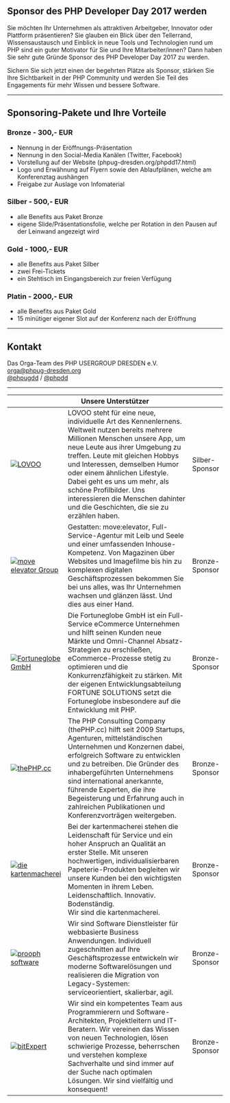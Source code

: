 
## Sponsor des PHP Developer Day 2017 werden

Sie möchten Ihr Unternehmen als attraktiven Arbeitgeber, Innovator oder Plattform präsentieren? 
Sie glauben ein Blick über den Tellerrand, Wissensaustausch und Einblick in neue Tools und Technologien rund um PHP sind ein guter Motivator für Sie und Ihre Mitarbeiter/innen? 
Dann haben Sie sehr gute Gründe Sponsor des PHP Developer Day 2017 zu werden.

Sichern Sie sich jetzt einen der begehrten Plätze als Sponsor, stärken Sie Ihre Sichtbarkeit in der PHP Community und werden Sie Teil des Engagements
für mehr Wissen und bessere Software. 

<hr class="blockspace">

## Sponsoring-Pakete und Ihre Vorteile

### Bronze - 300,- EUR

* Nennung in der Eröffnungs-Präsentation
* Nennung in den Social-Media Kanälen (Twitter, Facebook)
* Vorstellung auf der Website (phpug-dresden.org/phpdd17.html)
* Logo und Erwähnung auf Flyern sowie den Ablaufplänen, welche am Konferenztag aushängen
* Freigabe zur Auslage von Infomaterial

### Silber - 500,- EUR

* alle Benefits aus Paket Bronze
* eigene Slide/Präsentationsfolie, welche per Rotation in den Pausen auf der Leinwand angezeigt wird

### Gold - 1000,- EUR

* alle Benefits aus Paket Silber
* zwei Frei-Tickets
* ein Stehtisch im Eingangsbereich zur freien Verfügung

### Platin - 2000,- EUR

* alle Benefits aus Paket Gold
* 15 minütiger eigener Slot auf der Konferenz nach der Eröffnung 

<hr class="blockspace">

## Kontakt

Das Orga-Team des PHP USERGROUP DRESDEN e.V.<br>
<i class="fa fa-envelope-o"></i> <a href="mailto:orga@phpug-dresden.org?subject=Sponsor des PHP Developer Day 2017 werden">orga@phpug-dresden.org</a><br>
<i class="fa fa-twitter"></i> <a href="https://twitter.com/phpugdd">@phpugdd</a> / <a href="https://twitter.com/phpdd">@phpdd</a> 

<hr class="blockspace">

<table class="table blockspace">
	<colgroup>
		<col width="25%"/>
		<col width="60%"/>
		<col width="15%"/>
	</colgroup>
	<thead>
		<tr><th colspan="3">Unsere Unterstützer</th></tr>
	</thead>
	<tbody>
		<tr>
			<td>
				<a href="https://www.lovoo.com" target="_blank" title="LOVOO">
					<img src="@baseUrl@/images/sponsors/lovoo.jpg" alt="LOVOO" class="img-responsive">
				</a>
			</td>
			<td class="text-muted">
				LOVOO steht für eine neue, individuelle Art des Kennenlernens. Weltweit nutzen bereits mehrere Millionen Menschen unsere App, 
				um neue Leute aus ihrer Umgebung zu treffen. Leute mit gleichen Hobbys und Interessen, demselben Humor oder einem ähnlichen Lifestyle. 
				Dabei geht es uns um mehr, als schöne Profilbilder. Uns interessieren die Menschen dahinter und die Geschichten, die sie zu erzählen haben.
			</td>
			<td>
				Silber-Sponsor
			</td>
		</tr>
		<tr>
			<td>
				<a href="https://www.move-elevator.de" target="_blank" title="move:elevator">
					<img src="@baseUrl@/images/sponsors/moveelevator.jpg" alt="move elevator Group" class="img-responsive">
				</a>
			</td>
			<td class="text-muted">
				Gestatten: move:elevator, Full-Service-Agentur mit Leib und Seele und einer umfassenden Inhouse-Kompetenz. 
				Von Magazinen über Websites und Imagefilme bis hin zu komplexen digitalen Geschäftsprozessen bekommen Sie bei uns alles, 
				was Ihr Unternehmen wachsen und glänzen lässt. Und dies aus einer Hand.
			</td>
			<td>
				Bronze-Sponsor
			</td>
		</tr>
		<tr>
			<td>
				<a href="http://www.fortuneglobe.com" target="_blank" title="Fortuneglobe GmbH">
					<img src="@baseUrl@/images/sponsors/fortuneglobe.jpg" alt="Fortuneglobe GmbH" class="img-responsive">
				</a>
			</td>
			<td class="text-muted">
				Die Fortuneglobe GmbH ist ein Full-Service eCommerce Unternehmen und hilft seinen Kunden neue Märkte
				und Omni-Channel Absatz-Strategien zu erschließen, eCommerce-Prozesse stetig zu optimieren und die Konkurrenzfähigkeit zu stärken.
				Mit der eigenen Entwicklungsabteilung FORTUNE SOLUTIONS setzt die Fortuneglobe insbesondere auf die Entwicklung mit PHP.
			</td>
			<td>
				Bronze-Sponsor
			</td>
		</tr>
		<tr>
			<td>
				<a href="https://thephp.cc" target="_blank" title="thePHP.cc">
					<img src="@baseUrl@/images/sponsors/the-php-cc.png" alt="thePHP.cc" class="img-responsive">
				</a>
			</td>
			<td class="text-muted">
				The PHP Consulting Company (thePHP.cc) hilft seit 2009 Startups,
				Agenturen, mittelständischen Unternehmen und Konzernen dabei,
				erfolgreich Software zu entwicklen und zu betreiben. Die Gründer des
				inhabergeführten Unternehmens sind international anerkannte, führende
				Experten, die ihre Begeisterung und Erfahrung auch in zahlreichen
				Publikationen und Konferenzvorträgen weitergeben.
			</td>
			<td>
				Bronze-Sponsor
			</td>
		</tr>
		<tr>
			<td>
				<a href="https://www.kartenmacherei.de" target="_blank" title="die kartenmacherei">
					<img src="@baseUrl@/images/sponsors/kartenmacherei.jpg" alt="die kartenmacherei" class="img-responsive">
				</a>
			</td>
			<td class="text-muted">
				Bei der kartenmacherei stehen die Leidenschaft für Service und ein hoher Anspruch an Qualität an erster Stelle. 
				Mit unseren hochwertigen, individualisierbaren Papeterie-Produkten begleiten wir unsere Kunden bei den wichtigsten Momenten in ihrem Leben.<br>
				Leidenschaftlich. Innovativ. Bodenständig.<br>
				Wir sind die kartenmacherei.
			</td>
			<td>
				Bronze-Sponsor
			</td>
		</tr>
		<tr>
			<td>
				<a href="http://prooph-software.de/" target="_blank" title="prooph software">
					<img src="@baseUrl@/images/sponsors/prooph-software.jpg" alt="prooph software" class="img-responsive">
				</a>
			</td>
			<td class="text-muted">
				Wir sind Software Dienstleister für webbasierte Business Anwendungen. Individuell zugeschnitten auf Ihre Geschäftsprozesse 
				entwickeln wir moderne Softwarelösungen und realisieren die Migration von Legacy-Systemen: serviceorientiert, skalierbar, agil.
			</td>
			<td>
				Bronze-Sponsor
			</td>
		</tr>
		<tr>
			<td>
				<a href="https://www.bitexpert.de/" target="_blank" title="bitExpert">
					<img src="@baseUrl@/images/sponsors/bitExpert.jpg" alt="bitExpert" class="img-responsive">
				</a>
			</td>
			<td class="text-muted">
				Wir sind ein kompetentes Team aus Programmierern und Software-Architekten, Projektleitern und IT-Beratern. 
				Wir vereinen das Wissen von neuen Technologien, lösen schwierige Prozesse, beherrschen und verstehen komplexe Sachverhalte und sind 
				immer auf der Suche nach optimalen Lösungen. 
				Wir sind vielfältig und konsequent!
			</td>
			<td>
				Bronze-Sponsor
			</td>
		</tr>
	</tbody>
</table>
